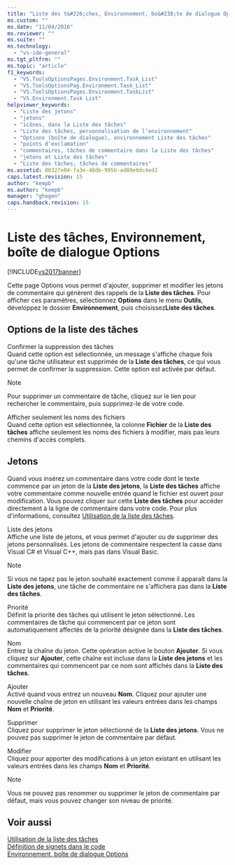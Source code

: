```yaml
---
title: "Liste des t&#226;ches, Environnement, bo&#238;te de dialogue Options | Microsoft Docs"
ms.custom: ""
ms.date: "11/04/2016"
ms.reviewer: ""
ms.suite: ""
ms.technology: 
  - "vs-ide-general"
ms.tgt_pltfrm: ""
ms.topic: "article"
f1_keywords: 
  - "VS.ToolsOptionsPages.Environment.Task_List"
  - "VS.ToolsOptionsPag.Environment.Task_List"
  - "VS.ToolsOptionsPages.Environment.TaskList"
  - "VS.Environment.Task List"
helpviewer_keywords: 
  - "Liste des jetons"
  - "jetons"
  - "icônes, dans la Liste des tâches"
  - "Liste des tâches, personnalisation de l’environnement"
  - "Options (boîte de dialogue), environnement Liste des tâches"
  - "points d'exclamation"
  - "commentaires, tâches de commentaire dans la Liste des tâches"
  - "jetons et Liste des tâches"
  - "Liste des tâches, tâches de commentaires"
ms.assetid: 88327e04-fa3e-48db-995b-ad89e0dc4ed2
caps.latest.revision: 15
author: "kempb"
ms.author: "kempb"
manager: "ghogen"
caps.handback.revision: 15
---
```

# Liste des t&#226;ches, Environnement, bo&#238;te de dialogue Options
[!INCLUDE[vs2017banner](../../code-quality/includes/vs2017banner.md)]

Cette page Options vous permet d'ajouter, supprimer et modifier les jetons de commentaire qui génèrent des rappels de la **Liste des tâches**.  Pour afficher ces paramètres, sélectionnez **Options** dans le menu **Outils**, développez le dossier **Environnement**, puis choisissez**Liste des tâches**.  
  
## Options de la liste des tâches  
 Confirmer la suppression des tâches  
 Quand cette option est sélectionnée, un message s'affiche chaque fois qu'une tâche utilisateur est supprimée de la **Liste des tâches**, ce qui vous permet de confirmer la suppression.  Cette option est activée par défaut.  
  
> [!NOTE]
>  Pour supprimer un commentaire de tâche, cliquez sur le lien pour rechercher le commentaire, puis supprimez\-le de votre code.  
  
 Afficher seulement les noms des fichiers  
 Quand cette option est sélectionnée, la colonne **Fichier** de la **Liste des tâches** affiche seulement les noms des fichiers à modifier, mais pas leurs chemins d'accès complets.  
  
## Jetons  
 Quand vous insérez un commentaire dans votre code dont le texte commence par un jeton de la **Liste des jetons**, la **Liste des tâches** affiche votre commentaire comme nouvelle entrée quand le fichier est ouvert pour modification.  Vous pouvez cliquer sur cette **Liste des tâches** pour accéder directement à la ligne de commentaire dans votre code.  Pour plus d'informations, consultez [Utilisation de la liste des tâches](../../ide/using-the-task-list.md).  
  
 Liste des jetons  
 Affiche une liste de jetons, et vous permet d'ajouter ou de supprimer des jetons personnalisés.  Les jetons de commentaire respectent la casse dans Visual C\# et Visual C\+\+, mais pas dans Visual Basic.  
  
> [!NOTE]
>  Si vous ne tapez pas le jeton souhaité exactement comme il apparaît dans la **Liste des jetons**, une tâche de commentaire ne s'affichera pas dans la **Liste des tâches**.  
  
 Priorité  
 Définit la priorité des tâches qui utilisent le jeton sélectionné.  Les commentaires de tâche qui commencent par ce jeton sont automatiquement affectés de la priorité désignée dans la **Liste des tâches**.  
  
 Nom  
 Entrez la chaîne du jeton.  Cette opération active le bouton **Ajouter**.  Si vous cliquez sur **Ajouter**, cette chaîne est incluse dans la **Liste des jetons** et les commentaires qui commencent par ce nom sont affichés dans la **Liste des tâches**.  
  
 Ajouter  
 Activé quand vous entrez un nouveau **Nom**.  Cliquez pour ajouter une nouvelle chaîne de jeton en utilisant les valeurs entrées dans les champs **Nom** et **Priorité**.  
  
 Supprimer  
 Cliquez pour supprimer le jeton sélectionné de la **Liste des jetons**.  Vous ne pouvez pas supprimer le jeton de commentaire par défaut.  
  
 Modifier  
 Cliquez pour apporter des modifications à un jeton existant en utilisant les valeurs entrées dans les champs **Nom** et **Priorité**.  
  
> [!NOTE]
>  Vous ne pouvez pas renommer ou supprimer le jeton de commentaire par défaut, mais vous pouvez changer son niveau de priorité.  
  
## Voir aussi  
 [Utilisation de la liste des tâches](../../ide/using-the-task-list.md)   
 [Définition de signets dans le code](../../ide/setting-bookmarks-in-code.md)   
 [Environnement, boîte de dialogue Options](../../ide/reference/environment-options-dialog-box.md)